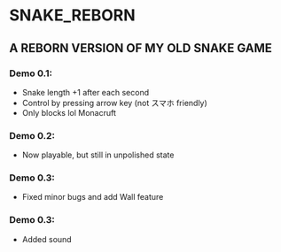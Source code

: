 # SNAKE_REBORN

## A REBORN VERSION OF MY OLD SNAKE GAME

### Demo 0.1:
- Snake length +1 after each second
- Control by pressing arrow key (not スマホ friendly)
- Only blocks lol Monacruft

### Demo 0.2:
- Now playable, but still in unpolished state

### Demo 0.3:
- Fixed minor bugs and add Wall feature

### Demo 0.3:
- Added sound
